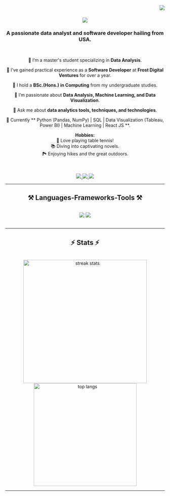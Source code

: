 <img align="right" src="https://visitor-badge.laobi.icu/badge?page_id=rupa-08.rupa-08" />

<h1 align="center">
    <img src="https://readme-typing-svg.herokuapp.com/?font=Righteous&size=35&center=true&vCenter=true&width=500&height=70&duration=4000&lines=Hi+there!+👋;+I'm+Rupa+Shrestha!;&color=6495ED"" />
</h1>

<h3 align="center">A passionate data analyst and software developer hailing from USA.</h3>

<br/>

<div align="center"> 

🚀 I’m a master's student specializing in **Data Analysis**.
 
 🚀 I’ve gained practical experience as a **Software Developer** at **Frost Digital Ventures** for over a year.

 🔭 I hold a **BSc.(Hons.) in Computing** from my undergraduate studies.

 🌟 I’m passionate about **Data Analysis, Machine Learning, and Data Visualization**.

 💬 Ask me about **data analytics tools, techniques, and technologies**.
 
 🌱 Currently ** Python (Pandas, NumPy) | SQL | Data Visualization (Tableau, Power BI) | Machine Learning | React JS **.

 **Hobbies:** <br/>
        🏓 Love playing table tennis! <br/>
        📚 Diving into captivating novels. <br/>
        🏞️ Enjoying hikes and the great outdoors. 
 </div>

 <br />
 <br />
<div align="center"> 
  <a href="mailto:rupashrestha597@gmail.com">
    <img src="https://img.shields.io/badge/Gmail-333333?style=for-the-badge&logo=gmail&logoColor=red" />
  </a>
  <a href="https://np.linkedin.com/in/rupa-shrestha" target="_blank">
    <img src="https://img.shields.io/badge/LinkedIn-0077B5?style=for-the-badge&logo=linkedin&logoColor=white" target="_blank" />
  </a>
  <a href="https://shrestha-rupa.web.app/" target="_blank">
     <img src="https://img.shields.io/badge/Portfolio-FF5722?style=for-the-badge&logo=todoist&logoColor=white" target="_blank" /> <!-- sqlite, safari, google-chrome are other good icon options -->
  </a>
</div>

 <hr/>
 
<h2 align="center">⚒️ Languages-Frameworks-Tools ⚒️</h2>
<br/>
<div align="center">
<!--     <img src="https://skillicons.dev/icons?i=react,html,css,vscode,github,tailwind,git" /> -->
<!--     <img src="https://skillicons.dev/icons?i=nodejs,javascript,typescript,express,firebase,mongodb" /><br> -->
    <img src="https://skillicons.dev/icons?i=python,pandas,numpy,matplotlib,seaborn,jupyter,sql" />
    <img src="https://skillicons.dev/icons?i=tableau,powerbi,scikit-learn,keras,git,github" /><br>
</div>

</div>

<br/>
<hr/>

<h2 align="center">⚡ Stats ⚡</h2>
<br>
<div align=center>
  <img width=390 align="center" src="https://streak-stats.demolab.com?user=rupa-08&theme=dark&border_radius=10&date_format=M%20j%5B%2C%20Y%5D" alt="streak stats"/>
  <img width=325 align="center" src="https://camo.githubusercontent.com/4c926d8f9b974c08a82441f4b9d96eef061d97f0299309a5ff577675c2ba0db5/68747470733a2f2f6769746875622d726561646d652d73746174732e76657263656c2e6170702f6170692f746f702d6c616e67732f3f757365726e616d653d727570612d3038266c61796f75743d636f6d70616374267468656d653d726561637426626f726465725f7261646975733d3130" alt="top langs" />
</div>

<hr/>

<!--

